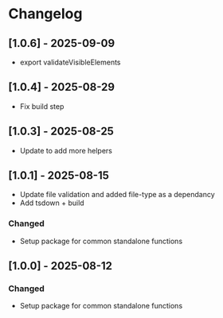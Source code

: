 # Changelog

## [1.0.6] - 2025-09-09

- export validateVisibleElements

## [1.0.4] - 2025-08-29

- Fix build step

## [1.0.3] - 2025-08-25

- Update to add more helpers

## [1.0.1] - 2025-08-15

- Update file validation and added file-type as a dependancy
- Add tsdown + build


### Changed

- Setup package for common standalone functions

## [1.0.0] - 2025-08-12

### Changed

- Setup package for common standalone functions